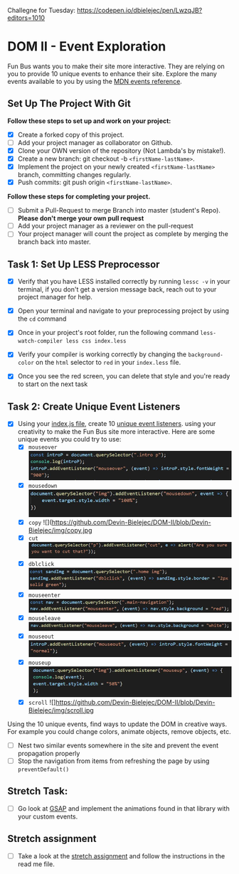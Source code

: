 Challegne for Tuesday:
https://codepen.io/dbielejec/pen/LwzqJB?editors=1010


# DOM II - Event Exploration

Fun Bus wants you to make their site more interactive. They are relying on you to provide 10 unique events to enhance their site. Explore the many events available to you by using the [MDN events reference](https://developer.mozilla.org/en-US/docs/Web/Events).

## Set Up The Project With Git

**Follow these steps to set up and work on your project:**

* [X] Create a forked copy of this project.
* [ ] Add your project manager as collaborator on Github.
* [X] Clone your OWN version of the repository (Not Lambda's by mistake!).
* [X] Create a new branch: git checkout -b `<firstName-lastName>`.
* [X] Implement the project on your newly created `<firstName-lastName>` branch, committing changes regularly.
* [X] Push commits: git push origin `<firstName-lastName>`.

**Follow these steps for completing your project.**

* [ ] Submit a Pull-Request to merge <firstName-lastName> Branch into master (student's  Repo). **Please don't merge your own pull request**
* [ ] Add your project manager as a reviewer on the pull-request
* [ ] Your project manager will count the project as complete by merging the branch back into master.

## Task 1: Set Up LESS Preprocessor

* [X] Verify that you have LESS installed correctly by running `lessc -v` in your terminal, if you don't get a version message back, reach out to your project manager for help.

* [X] Open your terminal and navigate to your preprocessing project by using the `cd` command

* [X] Once in your project's root folder, run the following command `less-watch-compiler less css index.less`

* [X] Verify your compiler is working correctly by changing the `background-color` on the `html` selector to `red` in your `index.less` file.

* [X] Once you see the red screen, you can delete that style and you're ready to start on the next task

## Task 2: Create Unique Event Listeners

* [X] Using your [index.js file](js/index.js), create 10 [unique event listeners](https://developer.mozilla.org/en-US/docs/Web/Events). using your creativity to make the Fun Bus site more interactive.  Here are some unique events you could try to use: 
	* [X] `mouseover`
	![](https://github.com/Devin-Bielejec/DOM-II/blob/Devin-Bielejec/img/mouseover.jpg)
	* [X] `mousedown`
	![](https://github.com/Devin-Bielejec/DOM-II/blob/Devin-Bielejec/img/mousedown.jpg)
	* [X] `copy`
	![](https://github.com/Devin-Bielejec/DOM-II/blob/Devin-Bielejec/img/copy.jpg
	* [X] `cut`
	![](https://github.com/Devin-Bielejec/DOM-II/blob/Devin-Bielejec/img/cut.jpg)
	* [X] `dblclick`
	![](https://github.com/Devin-Bielejec/DOM-II/blob/Devin-Bielejec/img/dblclick.jpg)
	* [X] `mouseenter`
	![](https://github.com/Devin-Bielejec/DOM-II/blob/Devin-Bielejec/img/mouseenter.jpg)
	* [X] `mouseleave`
	![](https://github.com/Devin-Bielejec/DOM-II/blob/Devin-Bielejec/img/mouseleave.jpg)
	* [X] `mouseout`
	![](https://github.com/Devin-Bielejec/DOM-II/blob/Devin-Bielejec/img/mouseout.jpg)
	* [X] `mouseup`
	![](https://github.com/Devin-Bielejec/DOM-II/blob/Devin-Bielejec/img/mouseup.jpg)
	* [X] `scroll`
	![]https://github.com/Devin-Bielejec/DOM-II/blob/Devin-Bielejec/img/scroll.jpg

Using the 10 unique events, find ways to update the DOM in creative ways. For example you could change colors, animate objects, remove objects, etc.

* [ ] Nest two similar events somewhere in the site and prevent the event propagation properly
* [ ] Stop the navigation from items from refreshing the page by using `preventDefault()`

## Stretch Task:

* [ ] Go look at [GSAP](https://greensock.com/) and implement the animations found in that library with your custom events.

## Stretch assignment

* [ ] Take a look at the [stretch assignment](stretch-assignment) and follow the instructions in the read me file.
